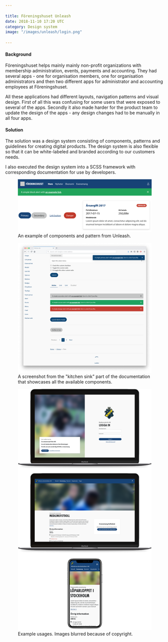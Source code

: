 ```yaml
---

title: Föreningshuset Unleash
date: 2018-11-10 17:20 UTC
category: Design system
image: "/images/unleash/login.png"

---
```


#### Background
Föreningshuset helps mainly mainly non-profit organizations with membership administration, events, payments and accounting. They had several apps - one for organisation members, one for organisation administrators and then two different apps for administrator and accounting employees at Föreningshuset.

All these applications had different layouts, navigation patterns and visual design. First of all this was confusing for some users that were exposed to several of the apps. Secondly it also made harder for the product team to update the design of the apps - any design changes had to be manually in all four apps.

#### Solution
The solution was a design system consisting of components, patterns and guidelines for creating digital products. The design system is also flexible so that it can be white-labeled and branded according to our customers needs.

I also executed the design system into a SCSS framework with corresponding documentation for use by developers.

<figure>
    <img src="/images/unleash/components-example.png" alt="Unleash components">
    <figcaption>An example of components and pattern from Unleash.</figcaption>
</figure>

<figure>
    <img src="/images/unleash/documentation-screenshot.png" alt="Unleash documentation screenshot">
    <figcaption>A screenshot from the "kitchen sink" part of the documentation that showcases all the available components.</figcaption>
</figure>

<figure>
    <img src="/images/unleash/devices.png" alt="Example usages">
    <figcaption>Example usages. Images blurred because of copyright.</figcaption>
</figure>